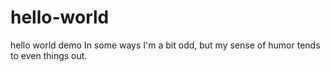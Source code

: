 # hello-world
hello world demo
In some ways I'm a bit odd, but my sense of humor tends to even things out.
